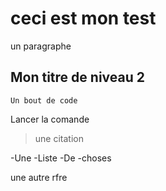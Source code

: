 # ceci est mon test

un paragraphe

## Mon titre de niveau 2

```
Un bout de code
```
Lancer la comande
> une citation

-Une
-Liste
-De
-choses

une autre rfre
